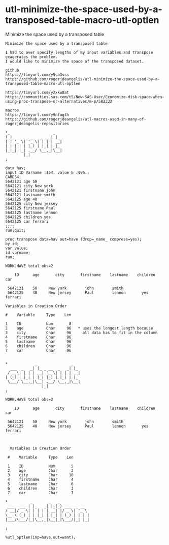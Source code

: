 # utl-minimize-the-space-used-by-a-transposed-table-macro-utl-optlen
Minimize the space used by a transposed table 

    Minimize the space used by a transposed table                                                                                 
                                                                                                                                  
    I had to over specify lengths of my input variables and transpose exagerates the problem.                                     
    I would like to minimize the space of the transposed dataset.                                                                 
                                                                                                                                  
    github                                                                                                                        
    https://tinyurl.com/y5sa3vss                                                                                                  
    https://github.com/rogerjdeangelis/utl-minimize-the-space-used-by-a-transposed-table-macro-utl-optlen                         
                                                                                                                                  
    https://tinyurl.com/y2xkw8at                                                                                                  
    https://communities.sas.com/t5/New-SAS-User/Economize-disk-space-when-using-proc-transpose-or-alternatives/m-p/582332         
                                                                                                                                  
    macros                                                                                                                        
    https://tinyurl.com/y9nfugth                                                                                                  
    https://github.com/rogerjdeangelis/utl-macros-used-in-many-of-rogerjdeangelis-repositories                                    
                                                                                                                                  
    *_                   _                                                                                                        
    (_)_ __  _ __  _   _| |_                                                                                                      
    | | '_ \| '_ \| | | | __|                                                                                                     
    | | | | | |_) | |_| | |_                                                                                                      
    |_|_| |_| .__/ \__,_|\__|                                                                                                     
            |_|                                                                                                                   
    ;                                                                                                                             
                                                                                                                                  
    data hav;                                                                                                                     
    input ID Varname :$64. value & :$96.;                                                                                         
    CARDS4;                                                                                                                       
    5642121 age 50                                                                                                                
    5642121 city New york                                                                                                         
    5642121 firstname john                                                                                                        
    5642121 lastname smith                                                                                                        
    5642125 age 40                                                                                                                
    5642125 city New jersey                                                                                                       
    5642125 firstname Paul                                                                                                        
    5642125 lastname lennon                                                                                                       
    5642125 children yes                                                                                                          
    5642125 car ferrari                                                                                                           
    ;;;;                                                                                                                          
    run;quit;                                                                                                                     
                                                                                                                                  
    proc transpose data=hav out=have (drop=_name_ compress=yes);                                                                  
    by id;                                                                                                                        
    var value;                                                                                                                    
    id varname;                                                                                                                   
    run;                                                                                                                          
                                                                                                                                  
    WORK.HAVE total obs=2                                                                                                         
                                                                                                                                  
        ID      age       city       firstname    lastname    children      car                                                   
                                                                                                                                  
     5642121    50     New york        john        smith                                                                          
     5642125    40     New jersey      Paul        lennon       yes       ferrari                                                 
                                                                                                                                  
    Variables in Creation Order                                                                                                   
                                                                                                                                  
    #    Variable     Type    Len                                                                                                 
                                                                                                                                  
    1    ID           Num       8                                                                                                 
    2    age          Char     96   * uses the longest length because                                                             
    3    city         Char     96     all data has to fit in the column                                                           
    4    firstname    Char     96                                                                                                 
    5    lastname     Char     96                                                                                                 
    6    children     Char     96                                                                                                 
    7    car          Char     96                                                                                                 
                                                                                                                                  
                                                                                                                                  
    *            _               _                                                                                                
      ___  _   _| |_ _ __  _   _| |_                                                                                              
     / _ \| | | | __| '_ \| | | | __|                                                                                             
    | (_) | |_| | |_| |_) | |_| | |_                                                                                              
     \___/ \__,_|\__| .__/ \__,_|\__|                                                                                             
                    |_|                                                                                                           
    ;                                                                                                                             
                                                                                                                                  
    WORK.HAVE total obs=2                                                                                                         
                                                                                                                                  
        ID      age       city       firstname    lastname    children      car                                                   
                                                                                                                                  
     5642121    50     New york        john        smith                                                                          
     5642125    40     New jersey      Paul        lennon       yes       ferrari                                                 
                                                                                                                                  
                                                                                                                                  
                                                                                                                                  
      Variables in Creation Order                                                                                                 
                                                                                                                                  
     #    Variable     Type    Len                                                                                                
                                                                                                                                  
     1    ID           Num       5                                                                                                
     2    age          Char      2                                                                                                
     3    city         Char     10                                                                                                
     4    firstname    Char      4                                                                                                
     5    lastname     Char      6                                                                                                
     6    children     Char      3                                                                                                
     7    car          Char      7                                                                                                
                                                                                                                                  
    *          _       _   _                                                                                                      
     ___  ___ | |_   _| |_(_) ___  _ __                                                                                           
    / __|/ _ \| | | | | __| |/ _ \| '_ \                                                                                          
    \__ \ (_) | | |_| | |_| | (_) | | | |                                                                                         
    |___/\___/|_|\__,_|\__|_|\___/|_| |_|                                                                                         
                                                                                                                                  
    ;                                                                                                                             
                                                                                                                                  
    %utl_optlen(inp=have,out=want);                                                                                               
                                                                                                                                  
                                                                                                                                  
                                                                                                                                  
